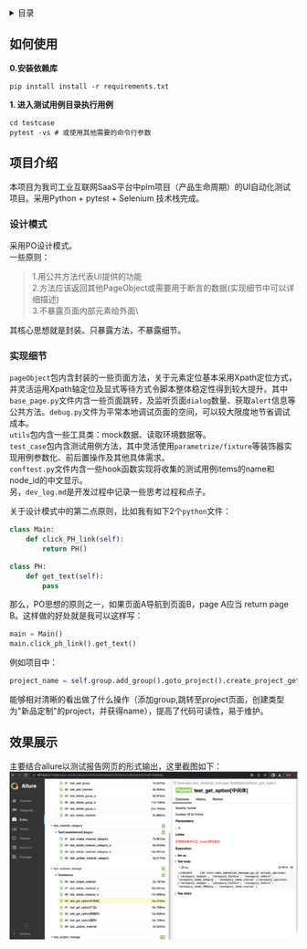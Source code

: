 <!-- TABLE OF CONTENTS -->
<details>
  <summary>目录</summary>
  <ol>
    <li>
      <a href="#项目介绍">项目介绍</a>
      <ul>
        <li><a href="#设计模式">设计模式</a></li>
        <li><a href="#实现细节">实现细节</a></li>
      </ul>
    </li>
    <li><a href="#效果展示">效果展示</a></li>
  </ol>
</details>



<!-- HOW TO USE -->

## 如何使用

**0.安装依赖库**

```shell
pip install install -r requirements.txt
```

**1. 进入测试用例目录执行用例**

```shell
cd testcase
pytest -vs # 或使用其他需要的命令行参数
```

<!-- ABOUT THE PROJECT -->

## 项目介绍

本项目为我司工业互联网SaaS平台中plm项目（产品生命周期）的UI自动化测试项目。采用Python + pytest + Selenium 技术栈完成。

### 设计模式

采用PO设计模式。\
一些原则：
> 1.用公共方法代表UI提供的功能\
> 2.方法应该返回其他PageObject或需要用于断言的数据(实现细节中可以详细描述)\
> 3.不暴露页面内部元素给外面\

其核心思想就是封装。只暴露方法，不暴露细节。

### 实现细节

```pageObject```包内含封装的一些页面方法，关于元素定位基本采用Xpath定位方式，并灵活运用Xpath轴定位及显式等待方式令脚本整体稳定性得到较大提升。其中```base_page.py```文件内含一些页面跳转，及监听页面```dialog```数量、获取```alert```信息等公共方法。```debug.py```文件为平常本地调试页面的空间，可以较大限度地节省调试成本。\
```utils```包内含一些工具类：mock数据、读取环境数据等。\
```test_case```包内含测试用例方法，其中灵活使用```parametrize/fixture```等装饰器实现用例参数化、前后置操作及其他具体需求。\
```conftest.py```文件内含一些hook函数实现将收集的测试用例items的name和node_id的中文显示。\
另，```dev_log.md```是开发过程中记录一些思考过程和点子。

关于设计模式中的第二点原则，比如我有如下2个```python```文件：

```python
class Main:
    def click_PH_link(self):
        return PH()
```
```python
class PH:
    def get_text(self):
        pass
```
那么，PO思想的原则之一，如果页面A导航到页面B，page A应当 return page B。这样做的好处就是我可以这样写：
```python
main = Main()
main.click_ph_link().get_text()
```
例如项目中：
```python
project_name = self.group.add_group().goto_project().create_project_get_name(project_category="新品定制")
```
能够相对清晰的看出做了什么操作（添加group,跳转至project页面，创建类型为"新品定制"的project，并获得name），提高了代码可读性，易于维护。

## 效果展示

主要结合allure以测试报告网页的形式输出，这里截图如下：
![截图](img.png)